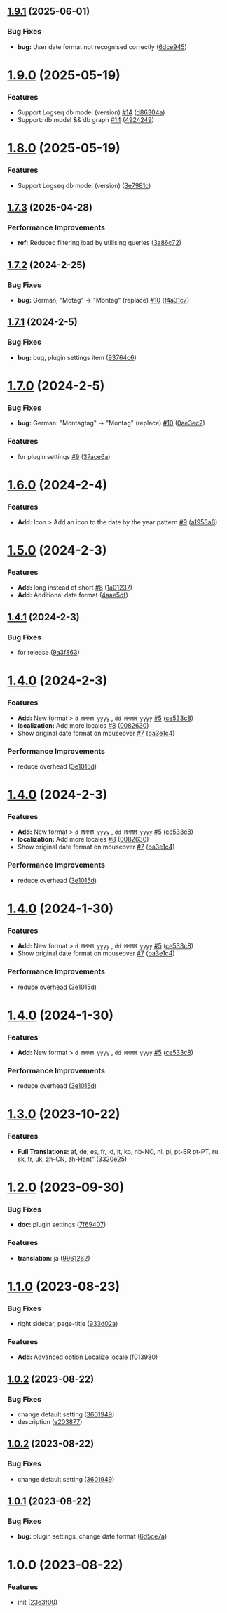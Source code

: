 ## [1.9.1](https://github.com/YU000jp/logseq-plugin-flex-date-format/compare/v1.9.0...v1.9.1) (2025-06-01)


### Bug Fixes

* **bug:** User date format not recognised correctly ([6dce945](https://github.com/YU000jp/logseq-plugin-flex-date-format/commit/6dce94501e0f398d567e497b40b72ff4da42e949))

# [1.9.0](https://github.com/YU000jp/logseq-plugin-flex-date-format/compare/v1.8.0...v1.9.0) (2025-05-19)


### Features

* Support Logseq db model (version) [#14](https://github.com/YU000jp/logseq-plugin-flex-date-format/issues/14) ([d86304a](https://github.com/YU000jp/logseq-plugin-flex-date-format/commit/d86304aa34c756a2cfcd2bccaadbfc82b245aa54))
* Support: db model && db graph [#14](https://github.com/YU000jp/logseq-plugin-flex-date-format/issues/14) ([4924249](https://github.com/YU000jp/logseq-plugin-flex-date-format/commit/4924249876d2cf81711302362c56497e730da896))

# [1.8.0](https://github.com/YU000jp/logseq-plugin-flex-date-format/compare/v1.7.3...v1.8.0) (2025-05-19)


### Features

* Support Logseq db model (version) ([3e7981c](https://github.com/YU000jp/logseq-plugin-flex-date-format/commit/3e7981cc975e6cd02a498b2d3b50eb7eb66019e4))

## [1.7.3](https://github.com/YU000jp/logseq-plugin-flex-date-format/compare/v1.7.2...v1.7.3) (2025-04-28)


### Performance Improvements

* **ref:** Reduced filtering load by utilising queries ([3a86c72](https://github.com/YU000jp/logseq-plugin-flex-date-format/commit/3a86c7292f66f1d20415dfa819eed81da430c124))

## [1.7.2](https://github.com/YU000jp/logseq-plugin-flex-date-format/compare/v1.7.1...v1.7.2) (2024-2-25)


### Bug Fixes

* **bug:** German, "Motag" → "Montag" (replace) [#10](https://github.com/YU000jp/logseq-plugin-flex-date-format/issues/10) ([f4a31c7](https://github.com/YU000jp/logseq-plugin-flex-date-format/commit/f4a31c77c770d51410ffd98b70b954da97225c52))

## [1.7.1](https://github.com/YU000jp/logseq-plugin-flex-date-format/compare/v1.7.0...v1.7.1) (2024-2-5)


### Bug Fixes

* **bug:** bug, plugin settings item ([93764c6](https://github.com/YU000jp/logseq-plugin-flex-date-format/commit/93764c61987a43ef31d15162d993f402d7b5f19c))

# [1.7.0](https://github.com/YU000jp/logseq-plugin-flex-date-format/compare/v1.6.0...v1.7.0) (2024-2-5)


### Bug Fixes

* **bug:** German: "Montagtag" → "Montag" (replace) [#10](https://github.com/YU000jp/logseq-plugin-flex-date-format/issues/10) ([0ae3ec2](https://github.com/YU000jp/logseq-plugin-flex-date-format/commit/0ae3ec27f4521c237bba4b4cc0f6104ea01eb33b))


### Features

* for plugin settings [#9](https://github.com/YU000jp/logseq-plugin-flex-date-format/issues/9) ([37ace6a](https://github.com/YU000jp/logseq-plugin-flex-date-format/commit/37ace6a3f96794ca2c9d0203d984cc98baa5e7a7))

# [1.6.0](https://github.com/YU000jp/logseq-plugin-flex-date-format/compare/v1.5.0...v1.6.0) (2024-2-4)


### Features

* **Add:** Icon > Add an icon to the date by the year pattern [#9](https://github.com/YU000jp/logseq-plugin-flex-date-format/issues/9) ([a1958a8](https://github.com/YU000jp/logseq-plugin-flex-date-format/commit/a1958a8341ecafa5fe7c97ee6337c279cf3f7fbf))

# [1.5.0](https://github.com/YU000jp/logseq-plugin-flex-date-format/compare/v1.4.1...v1.5.0) (2024-2-3)


### Features

* **Add:**  long instead of short [#8](https://github.com/YU000jp/logseq-plugin-flex-date-format/issues/8) ([1a01237](https://github.com/YU000jp/logseq-plugin-flex-date-format/commit/1a01237eb33b0026e7810cab93990f9b828511a3))
* **Add:** Additional date format ([4aae5df](https://github.com/YU000jp/logseq-plugin-flex-date-format/commit/4aae5df34d9c21f65b31a12ec15d8e0ad4d7452f))

## [1.4.1](https://github.com/YU000jp/logseq-plugin-flex-date-format/compare/v1.4.0...v1.4.1) (2024-2-3)


### Bug Fixes

* for release ([9a3f863](https://github.com/YU000jp/logseq-plugin-flex-date-format/commit/9a3f86395549a3220181de81bdbd8294f0f56720))

# [1.4.0](https://github.com/YU000jp/logseq-plugin-flex-date-format/compare/v1.3.0...v1.4.0) (2024-2-3)


### Features

* **Add:** New format > `d MMMM yyyy` , `dd MMMM yyyy` [#5](https://github.com/YU000jp/logseq-plugin-flex-date-format/issues/5) ([ce533c8](https://github.com/YU000jp/logseq-plugin-flex-date-format/commit/ce533c8337688006bfc97944cd0a724fcc042137))
* **localization:** Add more locales [#8](https://github.com/YU000jp/logseq-plugin-flex-date-format/issues/8) ([0082630](https://github.com/YU000jp/logseq-plugin-flex-date-format/commit/00826307fea414cd681de966f54f049c9776eceb))
* Show original date format on mouseover [#7](https://github.com/YU000jp/logseq-plugin-flex-date-format/issues/7) ([ba3e1c4](https://github.com/YU000jp/logseq-plugin-flex-date-format/commit/ba3e1c455f735810e42cdc53285b6b25ff1d3523))


### Performance Improvements

* reduce overhead ([3e1015d](https://github.com/YU000jp/logseq-plugin-flex-date-format/commit/3e1015d39c8725d62e7756afce24385cce801412))

# [1.4.0](https://github.com/YU000jp/logseq-plugin-flex-date-format/compare/v1.3.0...v1.4.0) (2024-2-3)


### Features

* **Add:** New format > `d MMMM yyyy` , `dd MMMM yyyy` [#5](https://github.com/YU000jp/logseq-plugin-flex-date-format/issues/5) ([ce533c8](https://github.com/YU000jp/logseq-plugin-flex-date-format/commit/ce533c8337688006bfc97944cd0a724fcc042137))
* **localization:** Add more locales [#8](https://github.com/YU000jp/logseq-plugin-flex-date-format/issues/8) ([0082630](https://github.com/YU000jp/logseq-plugin-flex-date-format/commit/00826307fea414cd681de966f54f049c9776eceb))
* Show original date format on mouseover [#7](https://github.com/YU000jp/logseq-plugin-flex-date-format/issues/7) ([ba3e1c4](https://github.com/YU000jp/logseq-plugin-flex-date-format/commit/ba3e1c455f735810e42cdc53285b6b25ff1d3523))


### Performance Improvements

* reduce overhead ([3e1015d](https://github.com/YU000jp/logseq-plugin-flex-date-format/commit/3e1015d39c8725d62e7756afce24385cce801412))

# [1.4.0](https://github.com/YU000jp/logseq-plugin-flex-date-format/compare/v1.3.0...v1.4.0) (2024-1-30)


### Features

* **Add:** New format > `d MMMM yyyy` , `dd MMMM yyyy` [#5](https://github.com/YU000jp/logseq-plugin-flex-date-format/issues/5) ([ce533c8](https://github.com/YU000jp/logseq-plugin-flex-date-format/commit/ce533c8337688006bfc97944cd0a724fcc042137))
* Show original date format on mouseover [#7](https://github.com/YU000jp/logseq-plugin-flex-date-format/issues/7) ([ba3e1c4](https://github.com/YU000jp/logseq-plugin-flex-date-format/commit/ba3e1c455f735810e42cdc53285b6b25ff1d3523))


### Performance Improvements

* reduce overhead ([3e1015d](https://github.com/YU000jp/logseq-plugin-flex-date-format/commit/3e1015d39c8725d62e7756afce24385cce801412))

# [1.4.0](https://github.com/YU000jp/logseq-plugin-flex-date-format/compare/v1.3.0...v1.4.0) (2024-1-30)


### Features

* **Add:** New format > `d MMMM yyyy` , `dd MMMM yyyy` [#5](https://github.com/YU000jp/logseq-plugin-flex-date-format/issues/5) ([ce533c8](https://github.com/YU000jp/logseq-plugin-flex-date-format/commit/ce533c8337688006bfc97944cd0a724fcc042137))


### Performance Improvements

* reduce overhead ([3e1015d](https://github.com/YU000jp/logseq-plugin-flex-date-format/commit/3e1015d39c8725d62e7756afce24385cce801412))

# [1.3.0](https://github.com/YU000jp/logseq-plugin-flex-date-format/compare/v1.2.0...v1.3.0) (2023-10-22)


### Features

* **Full Translations:** af, de, es, fr, id, it, ko, nb-NO, nl, pl, pt-BR pt-PT, ru, sk, tr, uk, zh-CN, zh-Hant" ([3320e25](https://github.com/YU000jp/logseq-plugin-flex-date-format/commit/3320e2570d1805763b323f82baf1893e749295d3))

# [1.2.0](https://github.com/YU000jp/logseq-plugin-flex-date-format/compare/v1.1.0...v1.2.0) (2023-09-30)


### Bug Fixes

* **doc:** plugin settings ([7f69407](https://github.com/YU000jp/logseq-plugin-flex-date-format/commit/7f69407a71ff396bdea8504a12bf0478d8225d1a))


### Features

* **translation:** ja ([9961262](https://github.com/YU000jp/logseq-plugin-flex-date-format/commit/9961262b6d2316a8418aef27748acc6574f7b1f5))

# [1.1.0](https://github.com/YU000jp/logseq-plugin-flex-date-format/compare/v1.0.2...v1.1.0) (2023-08-23)


### Bug Fixes

* right sidebar, page-title ([933d02a](https://github.com/YU000jp/logseq-plugin-flex-date-format/commit/933d02ab4027b0c0f2ffb42d4ac88fd74b6828b9))


### Features

* **Add:** Advanced option Localize locale ([f013980](https://github.com/YU000jp/logseq-plugin-flex-date-format/commit/f013980a319ff9408bf7961387891218317156f0))

## [1.0.2](https://github.com/YU000jp/logseq-plugin-flex-date-format/compare/v1.0.1...v1.0.2) (2023-08-22)


### Bug Fixes

* change default setting ([3601949](https://github.com/YU000jp/logseq-plugin-flex-date-format/commit/3601949cb84abaf5b064cef64c8088651e09987e))
* description ([e203877](https://github.com/YU000jp/logseq-plugin-flex-date-format/commit/e2038777a510b9a2c8503226ee4c809a2860b57a))

## [1.0.2](https://github.com/YU000jp/logseq-plugin-flex-date-format/compare/v1.0.1...v1.0.2) (2023-08-22)


### Bug Fixes

* change default setting ([3601949](https://github.com/YU000jp/logseq-plugin-flex-date-format/commit/3601949cb84abaf5b064cef64c8088651e09987e))

## [1.0.1](https://github.com/YU000jp/logseq-plugin-flex-date-format/compare/v1.0.0...v1.0.1) (2023-08-22)


### Bug Fixes

* **bug:** plugin settings, change date format ([6d5ce7a](https://github.com/YU000jp/logseq-plugin-flex-date-format/commit/6d5ce7aa2af0066b4254681dd6e3d6123bceb555))

# 1.0.0 (2023-08-22)


### Features

* init ([23e3f00](https://github.com/YU000jp/logseq-plugin-flex-date-format/commit/23e3f0064c1a7259c7bd559767ebd90c6f4907d3))
